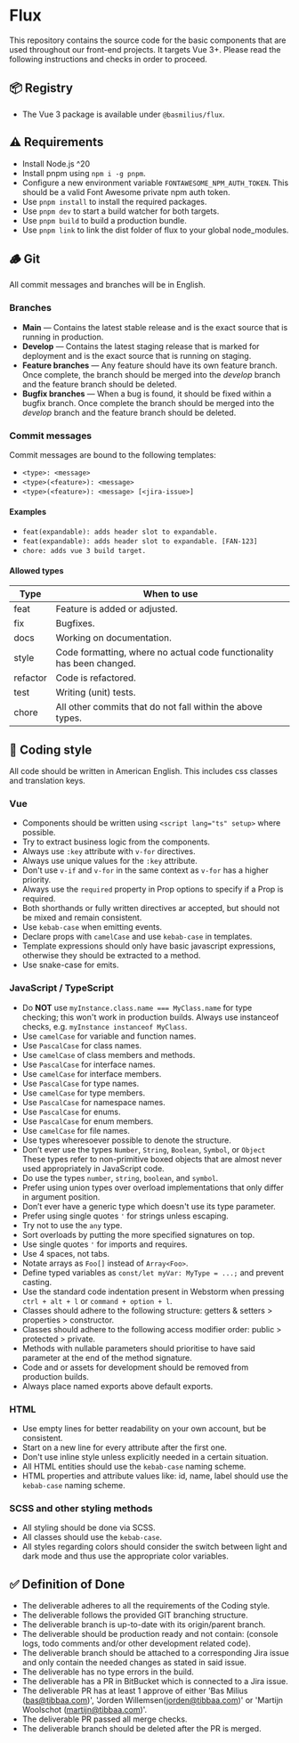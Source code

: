 # Flux

This repository contains the source code for the basic components that are used throughout our front-end projects. It
targets Vue 3+. Please read the following instructions and checks in order to proceed.

## 📦 Registry

- The Vue 3 package is available under `@basmilius/flux`.

## ⚠️ Requirements

- Install Node.js ^20
- Install pnpm using `npm i -g pnpm`.
- Configure a new environment variable `FONTAWESOME_NPM_AUTH_TOKEN`. This should be a valid Font Awesome private npm auth token.
- Use `pnpm install` to install the required packages.
- Use `pnpm dev` to start a build watcher for both targets.
- Use `pnpm build` to build a production bundle.
- Use `pnpm link` to link the dist folder of flux to your global node_modules.

## 🪵 Git

All commit messages and branches will be in English.

### Branches

- **Main** — Contains the latest stable release and is the exact source that is running in production.
- **Develop** — Contains the latest staging release that is marked for deployment and is the exact source that is running on staging.
- **Feature branches** — Any feature should have its own feature branch. Once complete, the branch should be merged into the _develop_ branch and the feature branch should be deleted.
- **Bugfix branches** — When a bug is found, it should be fixed within a bugfix branch. Once complete the branch should be merged into the _develop_ branch and the feature branch should be deleted.

### Commit messages

Commit messages are bound to the following templates:

- `<type>: <message> `
- `<type>(<feature>): <message>`
- `<type>(<feature>): <message> [<jira-issue>]`

#### Examples

- `feat(expandable): adds header slot to expandable.`
- `feat(expandable): adds header slot to expandable. [FAN-123]`
- `chore: adds vue 3 build target.`

#### Allowed types

| Type     | When to use                                                           |
|----------|-----------------------------------------------------------------------|
| feat     | Feature is added or adjusted.                                         |
| fix      | Bugfixes.                                                             |
| docs     | Working on documentation.                                             |
| style    | Code formatting, where no actual code functionality has been changed. |
| refactor | Code is refactored.                                                   |
| test     | Writing (unit) tests.                                                 |
| chore    | All other commits that do not fall within the above types.            |

## 🎨 Coding style

All code should be written in American English. This includes css classes and translation keys.

### Vue

- Components should be written using `<script lang="ts" setup>` where possible.
- Try to extract business logic from the components.
- Always use `:key` attribute with `v-for` directives.
- Always use unique values for the `:key` attribute.
- Don't use `v-if` and `v-for` in the same context as `v-for` has a higher priority.
- Always use the `required` property in Prop options to specify if a Prop is required.
- Both shorthands or fully written directives ar accepted, but should not be mixed and remain consistent.
- Use `kebab-case` when emitting events.
- Declare props with `camelCase` and use `kebab-case` in templates.
- Template expressions should only have basic javascript expressions, otherwise they should be extracted to a method.
- Use snake-case for emits.

### JavaScript / TypeScript

- Do **NOT** use `myInstance.class.name === MyClass.name` for type checking; this won't work in production builds. Always use instanceof checks, e.g. `myInstance instanceof MyClass`.
- Use `camelCase` for variable and function names.
- Use `PascalCase` for class names.
- Use `camelCase` of class members and methods.
- Use `PascalCase` for interface names.
- Use `camelCase` for interface members.
- Use `PascalCase` for type names.
- Use `camelCase` for type members.
- Use `PascalCase` for namespace names.
- Use `PascalCase` for enums.
- Use `PascalCase` for enum members.
- Use `camelCase` for file names.
- Use types wheresoever possible to denote the structure.
- Don’t ever use the types `Number`, `String`, `Boolean`, `Symbol`, or `Object` These types refer to non-primitive boxed objects that are almost never used appropriately in JavaScript code.
- Do use the types `number`, `string`, `boolean`, and `symbol`.
- Prefer using union types over overload implementations that only differ in argument position.
- Don’t ever have a generic type which doesn't use its type parameter.
- Prefer using single quotes ``'`` for strings unless escaping.
- Try not to use the `any` type.
- Sort overloads by putting the more specified signatures on top.
- Use single quotes ``'`` for imports and requires.
- Use 4 spaces, not tabs.
- Notate arrays as `Foo[]` instead of `Array<Foo>`.
- Define typed variables as ``const/let myVar: MyType = ...;`` and prevent casting.
- Use the standard code indentation present in Webstorm when pressing `ctrl + alt + l` or `command + option + l`.
- Classes should adhere to the following structure: getters & setters > properties > constructor.
- Classes should adhere to the following access modifier order: public > protected > private.
- Methods with nullable parameters should prioritise to have said parameter at the end of the method signature.
- Code and or assets for development should be removed from production builds.
- Always place named exports above default exports.

### HTML

- Use empty lines for better readability on your own account, but be consistent.
- Start on a new line for every attribute after the first one.
- Don't use inline style unless explicitly needed in a certain situation.
- All HTML entities should use the `kebab-case` naming scheme.
- HTML properties and attribute values like: id, name, label should use the `kebab-case` naming scheme.

### SCSS and other styling methods

- All styling should be done via SCSS.
- All classes should use the `kebab-case`.
- All styles regarding colors should consider the switch between light and dark mode and thus use the appropriate color variables.

## ✅ Definition of Done

- The deliverable adheres to all the requirements of the Coding style.
- The deliverable follows the provided GIT branching structure.
- The deliverable branch is up-to-date with its origin/parent branch.
- The deliverable should be production ready and not contain: (console logs, todo comments and/or other development related code).
- The deliverable branch should be attached to a corresponding Jira issue and only contain the needed changes as stated in said issue.
- The deliverable has no type errors in the build.
- The deliverable has a PR in BitBucket which is connected to a Jira issue.
- The deliverable PR has at least 1 approve of either 'Bas Milius (bas@tibbaa.com)', 'Jorden Willemsen(jorden@tibbaa.com)' or 'Martijn Woolschot (martijn@tibbaa.com)'.
- The deliverable PR passed all merge checks.
- The deliverable branch should be deleted after the PR is merged.
